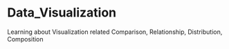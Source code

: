 # Data_Visualization
Learning about Visualization related Comparison, Relationship, Distribution, Composition
